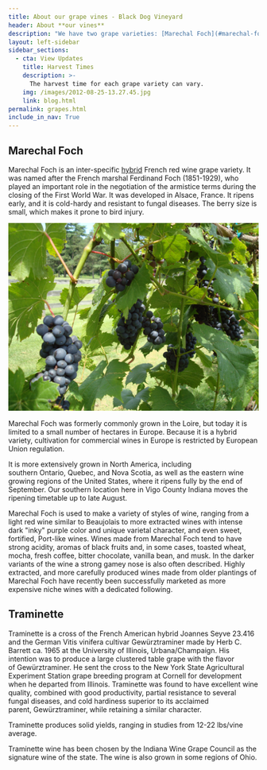 ```yaml
---
title: About our grape vines - Black Dog Vineyard
header: About **our vines**
description: "We have two grape varieties: [Marechal Foch](#marechal-foch) and [Traminette](#traminette)"
layout: left-sidebar
sidebar_sections:
  - cta: View Updates 
    title: Harvest Times
    description: >-
      The harvest time for each grape variety can vary.
    img: /images/2012-08-25-13.27.45.jpg
    link: blog.html
permalink: grapes.html
include_in_nav: True
---
```



## Marechal Foch 


Marechal Foch is an inter-specific [hybrid](https://en.wikipedia.org/wiki/Hybrid_grapes) French red wine grape variety. It was named after the French marshal Ferdinand Foch (1851-1929), who played an important role in the negotiation of the armistice terms during the closing of the First World War. It was developed in Alsace, France.  It ripens early, and it is cold-hardy and resistant to fungal diseases. The berry size is small, which makes it prone to bird injury. 

![Our grapes](/images/banner.jpg)

Marechal Foch was formerly commonly grown in the Loire, but today it is limited to a small number of hectares in Europe. Because it is a hybrid variety, cultivation for commercial wines in Europe is restricted by European Union regulation.

It is more extensively grown in North America, including southern Ontario, Quebec, and Nova Scotia, as well as the eastern wine growing regions of the United States, where it ripens fully by the end of September. Our southern location here in Vigo County Indiana moves the ripening timetable up to late August.

Marechal Foch is used to make a variety of styles of wine, ranging from a light red wine similar to Beaujolais to more extracted wines with intense dark "inky" purple color and unique varietal character, and even sweet, fortified, Port-like wines. Wines made from Marechal Foch tend to have strong acidity, aromas of black fruits and, in some cases, toasted wheat, mocha, fresh coffee, bitter chocolate, vanilla bean, and musk. In the darker variants of the wine a strong gamey nose is also often described. Highly extracted, and more carefully produced wines made from older plantings of Marechal Foch have recently been successfully marketed as more expensive niche wines with a dedicated following.

## Traminette

Traminette is a cross of the French American hybrid Joannes Seyve 23.416 and the German Vitis vinifera cultivar Gewürztraminer made by Herb C. Barrett ca. 1965 at the University of Illinois, Urbana/Champaign. His intention was to produce a large clustered table grape with the flavor of Gewürztraminer. He sent the cross to the New York State Agricultural Experiment Station grape breeding program at Cornell for development when he departed from Illinois. Traminette was found to have excellent wine quality, combined with good productivity, partial resistance to several fungal diseases, and cold hardiness superior to its acclaimed parent, Gewürztraminer, while retaining a similar character.

Traminette produces solid yields, ranging in studies from 12-22 lbs/vine average.

Traminette wine has been chosen by the Indiana Wine Grape Council as the signature wine of the state. The wine is also grown in some regions of Ohio.

